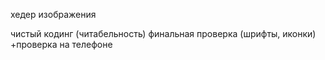 хедер
изображения

чистый кодинг (читабельность)
финальная проверка (шрифты, иконки)
+проверка на телефоне
